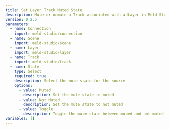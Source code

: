 ```yaml
---
title: Set Layer Track Muted State
description: Mute or unmute a Track associated with a Layer in Meld Studio
version: 0.2.5
parameters:
  - name: Connection
    import: meld-studio/connection
  - name: Scene
    import: meld-studio/scene
  - name: Layer
    import: meld-studio/layer
  - name: Track
    import: meld-studio/track
  - name: State
    type: Select
    required: true
    description: Select the mute state for the source
    options:
      - value: Muted
        description: Set the mute state to muted
      - value: Not Muted
        description: Set the mute state to not muted
      - value: Toggle
        description: Toggle the mute state between muted and not muted
variables: []
---
```

